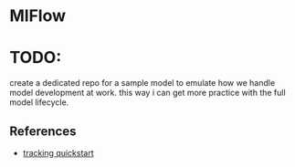 # MlFlow

# TODO:

create a dedicated repo for a sample model to emulate how we handle model development at work. this way i can get more
practice with the full model lifecycle.

## References

- [tracking quickstart](https://mlflow.org/docs/latest/getting-started/intro-quickstart/index.html)
